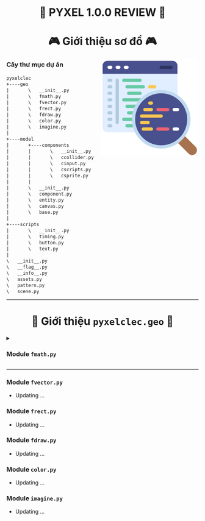 <h1 align="center">🐍 PYXEL 1.0.0 REVIEW 🐍</h1>


<h1 align="center">🎮 Giới thiệu sơ đồ 🎮</h1>
<img align="right" width="256px" height="256px" src="../../Assets/code-review.png">

### Cây thư mục dự án

```
pyxelclec
+----geo
|       \   __init__.py
|       \   fmath.py
|       \   fvector.py
|       \   frect.py
|       \   fdraw.py
|       \   color.py
|       \   imagine.py
|
+----model
|       +----components
|       |       \   __init__.py
|       |       \   ccollider.py
|       |       \   cinput.py
|       |       \   cscripts.py
|       |       \   csprite.py
|       |
|       \   __init__.py
|       \   component.py
|       \   entity.py
|       \   canvas.py
|       \   base.py
|
+----scripts
|       \   __init__.py
|       \   timing.py
|       \   button.py
|       \   text.py
|
\   __init__.py
\   __flag__.py
\   __info__.py
\   assets.py
\   pattern.py
\   scene.py
```

---

<h1 align="center"><a name="pyxelclec.geo"></a>📑 Giới thiệu <code>pyxelclec.geo</code> 📑</h1>

<details>
<summary><a name="fmath.py"></a><h3>Module <code>fmath.py</code></h3></summary>

- Triển khai các hàm toán học cơ bản :

| Các biến và hàm | Chức năng | Ghi chú |
|:--------------|:---------:|:--------|
| APPROXIMATE = 0.000_000_001 | Sai số có thể chấp nhận | |
| PI = 3.14159_26535_89793 | Giá trị xấp xỉ của `pi` | |
| **def** _radians(`__degrees`: *float*) -> *float* | Đổi từ `degrees` sang `radians` | |
| **def** _degrees(`__radians`: *float*) -> float | Đổi từ `radians` sang `degrees` | |
| **def** relative_compare(`a`: *float*, `b`: *float*) -> *bool* | So sánh bằng hai kiểu `float` | `abs(a - b) <= APPROXIMATE` thì được xem là `a == b` |
| **def** angle(`vec_x`: *float*, `vec_y`: *float*) -> *float* | Tính góc của `vector(x, y)` | Giá trị trả về trong đoạn `[0, 360]` |
| **def** vector(`__degrees`: *float*) -> Tuple[*float*, *float*] | Trả về giá trị `x, y` của `vector` độ dài `1` có góc bằng `__degrees` | |
| **def** magnitude(`x`: *float*, `y`: *float*) -> *float* | Tính độ dài `vector(x, y)` | |
| **def** lerp(`current`: *float*, `target`: *float*, `delta`: *float*) -> *float* | Tịnh tiến từ `current` đến `target` một khoảng `delta` | |

</details>

---

### Module `fvector.py`

- Updating ...

### Module `frect.py`

- Updating ...

### Module `fdraw.py`

- Updating ...

### Module `color.py`

- Updating ...

### Module `imagine.py`

- Updating ...
